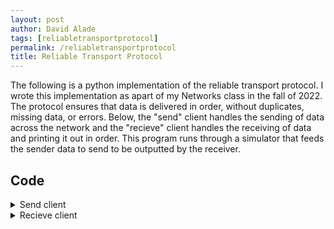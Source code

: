 ```yaml
---
layout: post
author: David Alade
tags: [reliabletransportprotocol]
permalink: /reliabletransportprotocol
title: Reliable Transport Protocol
---
```


The following is a python implementation of the reliable transport protocol. I wrote this implementation as apart of my Networks class in the fall of 2022. The protocol ensures that data is delivered in order, without duplicates, missing data, or errors. Below, the "send" client handles the sending of data across the network and the "recieve" client handles the receiving of data and printing it out in order. This program runs through a simulator that feeds the sender data to send to be outputted by the receiver. 

## Code

<details>
<summary>Send client</summary>

{% highlight python %}

import argparse, socket, time, json, select, struct, sys, math, hashlib
import ast
from _socket import timeout

DATA_SIZE = 1375


class Sender:
    done = False
    packets = []
    actual = []
    acks = []

    # This function initializes the values we use for our Sender.
    def __init__(self, host, port):
        self.host = host
        self.remote_port = int(port)
        self.log("Sender starting up using port %s" % self.remote_port)
        self.socket = socket.socket(socket.AF_INET, socket.SOCK_DGRAM)
        self.socket.bind(('0.0.0.0', 0))
        self.waiting = False

    # This function takes in a message and displays it in the simulator.
    def log(self, message):
        sys.stderr.write(message + "\n")
        sys.stderr.flush()

    # This function takes in a message and sends it to the proper location.
    def send(self, message):
        self.socket.sendto(json.dumps(message).encode('utf-8'), (self.host, self.remote_port))

    # This function runs our Sender.
    def run(self):
        while True:
            # This if-statement checks to ensure that we have packets left and if our sender is done.
            if len(self.packets) > 0 and self.done:
                self.retransmit()
            sockets = [self.socket, sys.stdin] if not self.waiting else [self.socket]
            socks = select.select(sockets, [], [], 0.1)[0]
            for conn in socks:
                if conn == self.socket:

                    # This will loop through the packets that are being sent in the program.
                    for x in range(len(self.packets)):
                        try:
                            conn.settimeout(.1)
                            k, addr = conn.recvfrom(65535)

                            # This try-except checks the hash of our message and handles the error when our JSON gets
                            # corrupted accordingly.
                            try:
                                msg = json.loads(k.decode('utf-8'))
                            except json.decoder.JSONDecodeError:
                                continue
                            if 'number' not in msg:
                                sys.exit(0)
                            if "hash" not in msg or 'type' not in msg:
                                continue
                            for packet in self.packets:
                                if packet[2] == msg['hash'] and packet[0][12:19] == msg['number']:
                                    self.packets.remove(packet)
                        except timeout:
                            self.retransmit()
                    self.waiting = False

                # This else-if handles the case when we have data that we still need to be gathering from the simulator.
                elif conn == sys.stdin:
                    while len(self.packets) < 4 and not self.done:
                        data = sys.stdin.read(DATA_SIZE)
                        self.send_message(data)
                    self.waiting = True
        return

    # This function takes in the data from a packet, sends it to the receiver and adds the sent packet to our list of
    # packets.
    def send_message(self, data):
        msg_hash = hashlib.sha256(data.encode()).hexdigest()

        if len(data) == 0:
            msg = {"type": "msg", "data": "finished"}
            self.send(msg)
            self.packets.append(("finished", time.time(), msg_hash))
            self.done = True
            return
        msg = {"type": "msg", "data": data, 'hash': msg_hash}
        self.send(msg)
        self.packets.append((data, time.time(), msg_hash))

    # This function checks to see if our data has been transmitted within a certain time frame and handles the
    # retransmission of the packet accordingly.
    def retransmit(self):
        packet = self.packets[0]
        if time.time() - packet[1] > 1.0:
            # msg = {"type": "msg", "data": packet[0]}
            # self.log("Retransmitting message '%s'" % msg)
            self.packets.remove(packet)
            self.send_message(packet[0])


if __name__ == "__main__":
    parser = argparse.ArgumentParser(description='send data')
    parser.add_argument('host', type=str, help="Remote host to connect to")
    parser.add_argument('port', type=int, help="UDP port number to connect to")
    args = parser.parse_args()
    sender = Sender(args.host, args.port)
    sender.run()
{% endhighlight %}

</details>



<details>
<summary>Recieve client</summary>

{% highlight python %}

import argparse, socket, time, json, select, struct, sys, math, hashlib

class Receiver:
    sequence_numbers = {}
    work_list = []
    next_up = 0
    finished = False

    # This function initializes the values we use for our Receiver.
    def __init__(self):
        self.socket = socket.socket(socket.AF_INET, socket.SOCK_DGRAM)
        self.socket.bind(('0.0.0.0', 0))
        self.port = self.socket.getsockname()[1]
        self.log("Bound to port %d" % self.port)

        self.remote_host = None
        self.remote_port = None

    # This function takes in a message and sends it to the proper location.
    def send(self, message):
        self.socket.sendto(json.dumps(message).encode('utf-8'), (self.remote_host, self.remote_port))

    # This function takes in a message and displays it in the simulator.
    def log(self, message):
        sys.stderr.write(message + "\n")
        sys.stderr.flush()

    # This function runs our Receiver.
    def run(self):
        while True:
            socks = select.select([self.socket], [], [])[0]
            for conn in socks:
                data, addr = conn.recvfrom(65535)

                # Grab the remote host/port if we don't already have it
                if self.remote_host is None:
                    self.remote_host = addr[0]
                    self.remote_port = addr[1]

                msg = json.loads(data.decode('utf-8'))
                # self.log("Received message %s" % msg)

                # This initial if-statement checks to see if the program has finished sending data from the sender.
                if msg['data'] != "finished":
                    number = msg["data"][12:19]
                    hash_msg = hashlib.sha256(msg['data'].encode()).hexdigest()

                    # This if-statement is where we check if the message we receive has the correct hash value assigned
                    # it so that we can determine if a packet has become corrupted or not.
                    if hash_msg == msg['hash']:
                        self.send({"type": "ack", "number": number, 'hash': hash_msg})

                        # In this if-statement we check to see if a sequence number has already been delievered and if
                        # it hasn't, we add it to a list of the other sequence numbers.
                        if number not in self.sequence_numbers:
                            self.sequence_numbers[number] = msg["data"]
                            self.work_list.append(int(number))
                            self.work_list.sort()

                            if len(self.work_list) > 0:
                                while self.work_list[0] == self.next_up:
                                    self.next_up += 1
                                    self.work_through()
                                    if len(self.work_list) == 0:
                                        break
                        else:
                            pass
                            # self.log("Received data duplicate message %s" % msg)
                    else:
                        pass
                        # self.log("Received corrupted message %s" % msg)

                else:
                    if len(self.work_list) == 0:
                        self.send({"type": "ack"})
                    elif self.work_list[0] == self.next_up:
                        key = ("%07d" % self.work_list[0])
                        self.work_list.pop(0)
                        print(self.sequence_numbers[key], end='', flush=True)

        return

    # This function goes through our work list of sequence numbers and takes them out from the list starting from the
    # first element.
    def work_through(self):
        key = ("%07d" % self.work_list[0])
        self.work_list.pop(0)
        print(self.sequence_numbers[key], end='', flush=True)


if __name__ == "__main__":
    parser = argparse.ArgumentParser(description='receive data')
    args = parser.parse_args()
    sender = Receiver()
    sender.run()

{% endhighlight %}

</details>